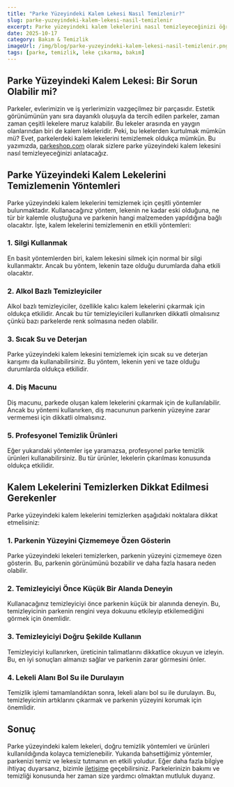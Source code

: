 ```yaml
---
title: "Parke Yüzeyindeki Kalem Lekesi Nasıl Temizlenir?"
slug: parke-yuzeyindeki-kalem-lekesi-nasil-temizlenir
excerpt: Parke yüzeyindeki kalem lekelerini nasıl temizleyeceğinizi öğrenin. Çeşitli yöntemler ve pratik ipuçları ile parke yüzeyini yeni gibi yapın.
date: 2025-10-17
category: Bakım & Temizlik
imageUrl: /img/blog/parke-yuzeyindeki-kalem-lekesi-nasil-temizlenir.png
tags: [parke, temizlik, leke çıkarma, bakım]
---
```


<h2>Parke Yüzeyindeki Kalem Lekesi: Bir Sorun Olabilir mi?</h2>
<p>Parkeler, evlerimizin ve iş yerlerimizin vazgeçilmez bir parçasıdır. Estetik görünümünün yanı sıra dayanıklı oluşuyla da tercih edilen parkeler, zaman zaman çeşitli lekelere maruz kalabilir. Bu lekeler arasında en yaygın olanlarından biri de kalem lekeleridir. Peki, bu lekelerden kurtulmak mümkün mü? Evet, parkelerdeki kalem lekelerini temizlemek oldukça mümkün. Bu yazımızda, <a href="https://parkeshop.com">parkeshop.com</a> olarak sizlere parke yüzeyindeki kalem lekesini nasıl temizleyeceğinizi anlatacağız.</p>

<h2>Parke Yüzeyindeki Kalem Lekelerini Temizlemenin Yöntemleri</h2>
<p>Parke yüzeyindeki kalem lekelerini temizlemek için çeşitli yöntemler bulunmaktadır. Kullanacağınız yöntem, lekenin ne kadar eski olduğuna, ne tür bir kalemle oluştuğuna ve parkenin hangi malzemeden yapıldığına bağlı olacaktır. İşte, kalem lekelerini temizlemenin en etkili yöntemleri:</p>

<h3>1. Silgi Kullanmak</h3>
<p>En basit yöntemlerden biri, kalem lekesini silmek için normal bir silgi kullanmaktır. Ancak bu yöntem, lekenin taze olduğu durumlarda daha etkili olacaktır.</p>

<h3>2. Alkol Bazlı Temizleyiciler</h3>
<p>Alkol bazlı temizleyiciler, özellikle kalıcı kalem lekelerini çıkarmak için oldukça etkilidir. Ancak bu tür temizleyicileri kullanırken dikkatli olmalısınız çünkü bazı parkelerde renk solmasına neden olabilir.</p>

<h3>3. Sıcak Su ve Deterjan</h3>
<p>Parke yüzeyindeki kalem lekesini temizlemek için sıcak su ve deterjan karışımı da kullanabilirsiniz. Bu yöntem, lekenin yeni ve taze olduğu durumlarda oldukça etkilidir.</p>

<h3>4. Diş Macunu</h3>
<p>Diş macunu, parkede oluşan kalem lekelerini çıkarmak için de kullanılabilir. Ancak bu yöntemi kullanırken, diş macununun parkenin yüzeyine zarar vermemesi için dikkatli olmalısınız.</p>

<h3>5. Profesyonel Temizlik Ürünleri</h3>
<p>Eğer yukarıdaki yöntemler işe yaramazsa, profesyonel parke temizlik ürünleri kullanabilirsiniz. Bu tür ürünler, lekelerin çıkarılması konusunda oldukça etkilidir.</p>

<h2>Kalem Lekelerini Temizlerken Dikkat Edilmesi Gerekenler</h2>
<p>Parke yüzeyindeki kalem lekelerini temizlerken aşağıdaki noktalara dikkat etmelisiniz:</p>

<h3>1. Parkenin Yüzeyini Çizmemeye Özen Gösterin</h3>
<p>Parke yüzeyindeki lekeleri temizlerken, parkenin yüzeyini çizmemeye özen gösterin. Bu, parkenin görünümünü bozabilir ve daha fazla hasara neden olabilir.</p>

<h3>2. Temizleyiciyi Önce Küçük Bir Alanda Deneyin</h3>
<p>Kullanacağınız temizleyiciyi önce parkenin küçük bir alanında deneyin. Bu, temizleyicinin parkenin rengini veya dokuunu etkileyip etkilemediğini görmek için önemlidir.</p>

<h3>3. Temizleyiciyi Doğru Şekilde Kullanın</h3>
<p>Temizleyiciyi kullanırken, üreticinin talimatlarını dikkatlice okuyun ve izleyin. Bu, en iyi sonuçları almanızı sağlar ve parkenin zarar görmesini önler.</p>

<h3>4. Lekeli Alanı Bol Su ile Durulayın</h3>
<p>Temizlik işlemi tamamlandıktan sonra, lekeli alanı bol su ile durulayın. Bu, temizleyicinin artıklarını çıkarmak ve parkenin yüzeyini korumak için önemlidir.</p>

<h2>Sonuç</h2>
<p>Parke yüzeyindeki kalem lekeleri, doğru temizlik yöntemleri ve ürünleri kullanıldığında kolayca temizlenebilir. Yukarıda bahsettiğimiz yöntemler, parkenizi temiz ve lekesiz tutmanın en etkili yoludur. Eğer daha fazla bilgiye ihtiyaç duyarsanız, bizimle <a href="https://parkeshop.com/contact">iletişime</a> geçebilirsiniz. Parkelerinizin bakımı ve temizliği konusunda her zaman size yardımcı olmaktan mutluluk duyarız.</p>